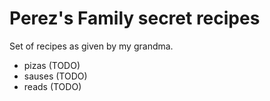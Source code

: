# Perez's Family secret recipes

Set of recipes as given by my grandma.


- pizas (TODO)
- sauses (TODO)
- reads (TODO)
